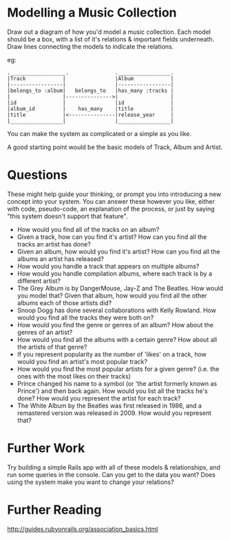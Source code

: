 Modelling a Music Collection
============================

Draw out a diagram of how you'd model a music collection. Each model should be a box, with a list of it's relations & important fields underneath. Draw lines connecting the models to indicate the relations.

eg:
````
.__________________.               ._________________.
|Track            |                |Album            |
|-----------------|                |-----------------|
|belongs_to :album|   belongs_to   |has_many :tracks |
|                 |--------------->|                 |
|id               |                |id               |
|album_id         |    has_many    |title            |
|title            |<---------------|release_year     |
|_________________|                |_________________|
````

You can make the system as complicated or a simple as you like.

A good starting point would be the basic models of Track, Album and Artist.

Questions
=========

These might help guide your thinking, or prompt you into introducing a new concept into your system. You can answer these however you like, either with code, pseudo-code, an explanation of the process, or just by saying "this system doesn't support that feature".

- How would you find all of the tracks on an album?
- Given a track, how can you find it's artist? How can you find all the tracks an artist has done?
- Given an album, how would you find it's artist? How can you find all the albums an artist has released?
- How would you handle a track that appears on multiple albums? 
- How would you handle compilation albums, where each track is by a different artist?
- The Grey Album is by DangerMouse, Jay-Z and The Beatles. How would you model that? Given that album, how would you find all the other albums each of those artists did?
- Snoop Dogg has done several collaborations with Kelly Rowland. How would you find all the tracks they were both on?
- How would you find the genre or genres of an album? How about the genres of an artist?
- How would you find all the albums with a certain genre? How about all the artists of that genre?
- If you represent popularity as the number of 'likes' on a track, how would you find an artist's most popular track?
- How would you find the most popular artists for a given genre? (i.e. the ones with the most likes on their tracks)
- Prince changed his name to a symbol (or 'the artist formerly known as Prince') and then back again. How would you list all the tracks he's done? How would you represent the artist for each track?
- The White Album by the Beatles was first released in 1986, and a remastered version was released in 2009. How would you represent that?

Further Work
============

Try building a simple Rails app with all of these models & relationships, and run some queries in the console. Can you get to the data you want? Does using the system make you want to change your relations?

Further Reading
===============

http://guides.rubyonrails.org/association_basics.html
